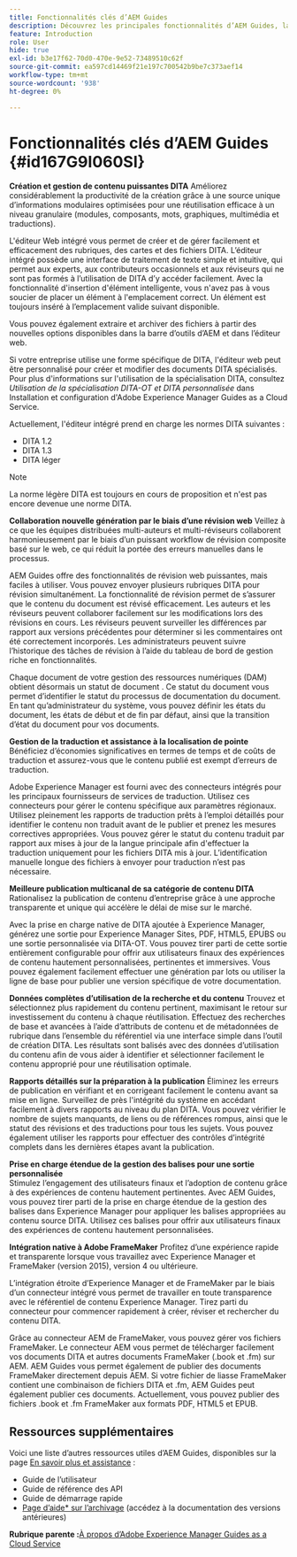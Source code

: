 ```yaml
---
title: Fonctionnalités clés d’AEM Guides
description: Découvrez les principales fonctionnalités d’AEM Guides, la création DITA, la gestion de contenu, la révision web, la traduction, la localisation, la publication multicanal et l’intégration de FrameMaker.
feature: Introduction
role: User
hide: true
exl-id: b3e17f62-70d0-470e-9e52-73489510c62f
source-git-commit: ea597cd14469f21e197c700542b9be7c373aef14
workflow-type: tm+mt
source-wordcount: '938'
ht-degree: 0%

---
```


# Fonctionnalités clés d’AEM Guides {#id167G9I060SI}

**Création et gestion de contenu puissantes DITA**
Améliorez considérablement la productivité de la création grâce à une source unique d’informations modulaires optimisées pour une réutilisation efficace à un niveau granulaire \(modules, composants, mots, graphiques, multimédia et traductions\).

L&#39;éditeur Web intégré vous permet de créer et de gérer facilement et efficacement des rubriques, des cartes et des fichiers DITA. L’éditeur intégré possède une interface de traitement de texte simple et intuitive, qui permet aux experts, aux contributeurs occasionnels et aux réviseurs qui ne sont pas formés à l’utilisation de DITA d’y accéder facilement. Avec la fonctionnalité d&#39;insertion d&#39;élément intelligente, vous n&#39;avez pas à vous soucier de placer un élément à l&#39;emplacement correct. Un élément est toujours inséré à l’emplacement valide suivant disponible.

Vous pouvez également extraire et archiver des fichiers à partir des nouvelles options disponibles dans la barre d’outils d’AEM et dans l’éditeur web.

Si votre entreprise utilise une forme spécifique de DITA, l&#39;éditeur web peut être personnalisé pour créer et modifier des documents DITA spécialisés. Pour plus d&#39;informations sur l&#39;utilisation de la spécialisation DITA, consultez *Utilisation de la spécialisation DITA-OT et DITA personnalisée* dans Installation et configuration d&#39;Adobe Experience Manager Guides as a Cloud Service.

Actuellement, l&#39;éditeur intégré prend en charge les normes DITA suivantes :

* DITA 1.2
* DITA 1.3
* DITA léger


>[!NOTE]
>
> La norme légère DITA est toujours en cours de proposition et n&#39;est pas encore devenue une norme DITA.

**Collaboration nouvelle génération par le biais d’une révision web**
Veillez à ce que les équipes distribuées multi-auteurs et multi-réviseurs collaborent harmonieusement par le biais d’un puissant workflow de révision composite basé sur le web, ce qui réduit la portée des erreurs manuelles dans le processus.

AEM Guides offre des fonctionnalités de révision web puissantes, mais faciles à utiliser. Vous pouvez envoyer plusieurs rubriques DITA pour révision simultanément. La fonctionnalité de révision permet de s’assurer que le contenu du document est révisé efficacement. Les auteurs et les réviseurs peuvent collaborer facilement sur les modifications lors des révisions en cours. Les réviseurs peuvent surveiller les différences par rapport aux versions précédentes pour déterminer si les commentaires ont été correctement incorporés. Les administrateurs peuvent suivre l’historique des tâches de révision à l’aide du tableau de bord de gestion riche en fonctionnalités.

Chaque document de votre gestion des ressources numériques (DAM) obtient désormais un statut de document . Ce statut du document vous permet d’identifier le statut du processus de documentation du document. En tant qu’administrateur du système, vous pouvez définir les états du document, les états de début et de fin par défaut, ainsi que la transition d’état du document pour vos documents.

**Gestion de la traduction et assistance à la localisation de pointe**
Bénéficiez d’économies significatives en termes de temps et de coûts de traduction et assurez-vous que le contenu publié est exempt d’erreurs de traduction.

Adobe Experience Manager est fourni avec des connecteurs intégrés pour les principaux fournisseurs de services de traduction. Utilisez ces connecteurs pour gérer le contenu spécifique aux paramètres régionaux. Utilisez pleinement les rapports de traduction prêts à l’emploi détaillés pour identifier le contenu non traduit avant de le publier et prenez les mesures correctives appropriées. Vous pouvez gérer le statut du contenu traduit par rapport aux mises à jour de la langue principale afin d&#39;effectuer la traduction uniquement pour les fichiers DITA mis à jour. L’identification manuelle longue des fichiers à envoyer pour traduction n’est pas nécessaire.

**Meilleure publication multicanal de sa catégorie de contenu DITA**
Rationalisez la publication de contenu d’entreprise grâce à une approche transparente et unique qui accélère le délai de mise sur le marché.

Avec la prise en charge native de DITA ajoutée à Experience Manager, générez une sortie pour Experience Manager Sites, PDF, HTML5, EPUBS ou une sortie personnalisée via DITA-OT. Vous pouvez tirer parti de cette sortie entièrement configurable pour offrir aux utilisateurs finaux des expériences de contenu hautement personnalisées, pertinentes et immersives. Vous pouvez également facilement effectuer une génération par lots ou utiliser la ligne de base pour publier une version spécifique de votre documentation.

**Données complètes d’utilisation de la recherche et du contenu**
Trouvez et sélectionnez plus rapidement du contenu pertinent, maximisant le retour sur investissement du contenu à chaque réutilisation. Effectuez des recherches de base et avancées à l’aide d’attributs de contenu et de métadonnées de rubrique dans l’ensemble du référentiel via une interface simple dans l’outil de création DITA. Les résultats sont balisés avec des données d’utilisation du contenu afin de vous aider à identifier et sélectionner facilement le contenu approprié pour une réutilisation optimale.

**Rapports détaillés sur la préparation à la publication**
Éliminez les erreurs de publication en vérifiant et en corrigeant facilement le contenu avant sa mise en ligne. Surveillez de près l&#39;intégrité du système en accédant facilement à divers rapports au niveau du plan DITA. Vous pouvez vérifier le nombre de sujets manquants, de liens ou de références rompus, ainsi que le statut des révisions et des traductions pour tous les sujets. Vous pouvez également utiliser les rapports pour effectuer des contrôles d’intégrité complets dans les dernières étapes avant la publication.

**Prise en charge étendue de la gestion des balises pour une sortie personnalisée**\
Stimulez l’engagement des utilisateurs finaux et l’adoption de contenu grâce à des expériences de contenu hautement pertinentes. Avec AEM Guides, vous pouvez tirer parti de la prise en charge étendue de la gestion des balises dans Experience Manager pour appliquer les balises appropriées au contenu source DITA. Utilisez ces balises pour offrir aux utilisateurs finaux des expériences de contenu hautement personnalisées.

**Intégration native à Adobe FrameMaker**
Profitez d’une expérience rapide et transparente lorsque vous travaillez avec Experience Manager et FrameMaker (version 2015), version 4 ou ultérieure.

L’intégration étroite d’Experience Manager et de FrameMaker par le biais d’un connecteur intégré vous permet de travailler en toute transparence avec le référentiel de contenu Experience Manager. Tirez parti du connecteur pour commencer rapidement à créer, réviser et rechercher du contenu DITA.

Grâce au connecteur AEM de FrameMaker, vous pouvez gérer vos fichiers FrameMaker. Le connecteur AEM vous permet de télécharger facilement vos documents DITA et autres documents FrameMaker (.book et .fm) sur AEM. AEM Guides vous permet également de publier des documents FrameMaker directement depuis AEM. Si votre fichier de liasse FrameMaker contient une combinaison de fichiers DITA et .fm, AEM Guides peut également publier ces documents. Actuellement, vous pouvez publier des fichiers .book et .fm FrameMaker aux formats PDF, HTML5 et EPUB.

## Ressources supplémentaires

Voici une liste d’autres ressources utiles d’AEM Guides, disponibles sur la page [En savoir plus et assistance](https://helpx.adobe.com/fr/support/xml-documentation-for-experience-manager.html) :

* Guide de l’utilisateur
* Guide de référence des API
* Guide de démarrage rapide
* [Page d’aide* sur l’archivage](https://helpx.adobe.com/fr/xml-documentation-for-experience-manager/archive.html) (accédez à la documentation des versions antérieures)

**Rubrique parente :**&#x200B;[&#x200B;À propos d’Adobe Experience Manager Guides as a Cloud Service](../user-guide/intro.md)
